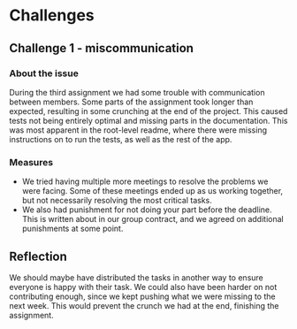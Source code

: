# Challenges

## Challenge 1 - miscommunication

### About the issue

During the third assignment we had some trouble with communication between members. Some parts of the assignment took longer than expected, resulting in some crunching at the end of the project. This caused tests not being entirely optimal and missing parts in the documentation. This was most apparent in the root-level readme, where there were missing instructions on to run the tests, as well as the rest of the app.

### Measures

- We tried having multiple more meetings to resolve the problems we were facing. Some of these meetings ended up as us working together, but not necessarily resolving the most critical tasks.
- We also had punishment for not doing your part before the deadline. This is written about in our group contract, and we agreed on additional punishments at some point.

## Reflection

We should maybe have distributed the tasks in another way to ensure everyone is happy with their task. We could also have been harder on not contributing enough, since we kept pushing what we were missing to the next week. This would prevent the crunch we had at the end, finishing the assignment.
